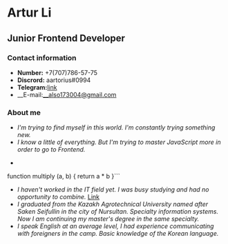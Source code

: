 # Artur Li
## Junior Frontend Developer
### Contact information
* __Number:__ +7(707)786-57-75
* __Discrord:__ aartorius#0994
* __Telegram:__[link](https://t.me/aartorius)
* __E-mail:__also173004@gmail.com
### About me
* *I'm trying to find myself in this world. I'm constantly trying something new.*
* *I know a little of everything. But I'm trying to master JavaScript more in order to go to Frontend.*
* ```
function multiply (a, b) {
return a * b
}```
* *I haven't worked in the IT field yet. I was busy studying and had no opportunity to combine.* 
[Link](https://github.com/aartorius/rsschool-cv/blob/e037a69ffdf84d39cf08d74e89839909d69ff0d7/cv.md)
* *I graduated from the Kazakh Agrotechnical University named after Saken Seifullin in the city of Nursultan. Specialty information systems. Now I am continuing my master's degree in the same specialty.*
* *I speak English at an average level, I had experience communicating with foreigners in the camp.  Basic knowledge of the Korean language.*